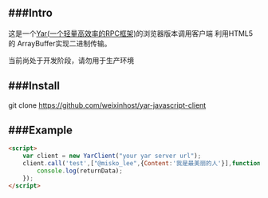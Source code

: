 ###Intro
---
这是一个[Yar(一个轻量高效率的RPC框架)](https://github.com/laruence/yar)的浏览器版本调用客户端
利用HTML5的 ArrayBuffer实现二进制传输。

当前尚处于开发阶段，请勿用于生产环境


###Install
---

git clone https://github.com/weixinhost/yar-javascript-client

###Example
---
```HTML
<script>
    var client = new YarClient("your yar server url");
    client.call('test',["@misko_lee",{Content:'我是最美丽的人'}],function(returnData){
        console.log(returnData);
    });
</script>
```






